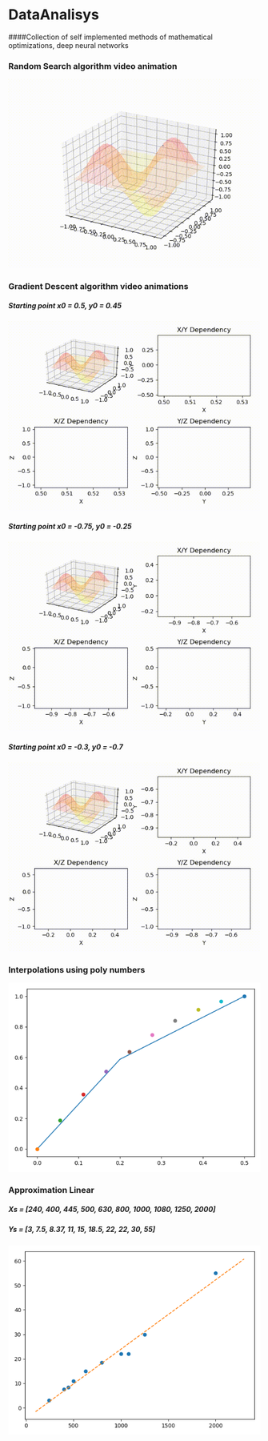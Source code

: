 # DataAnalisys
####Collection of self implemented methods of mathematical optimizations, deep neural networks

### Random Search algorithm video animation
![](render_outputs/random_search_3D_surface.gif)

### Gradient Descent algorithm video animations
##### Starting point x0 = 0.5, y0 = 0.45
![](render_outputs/gradient_descendant_3D_surface_1.gif)

##### Starting point x0 = -0.75, y0 = -0.25
![](render_outputs/gradient_descendant_3D_surface_2.gif)

##### Starting point x0 = -0.3, y0 = -0.7
![](render_outputs/gradient_descendant_3D_surface_3.gif)

### Interpolations using poly numbers
![](render_outputs/interpolation_poly_numbers.jpg)

### Approximation Linear
##### Xs = [240, 400, 445, 500, 630, 800, 1000, 1080, 1250, 2000]
##### Ys = [3, 7.5, 8.37, 11, 15, 18.5, 22, 22, 30, 55]
![](render_outputs/linear_approximation.jpg)